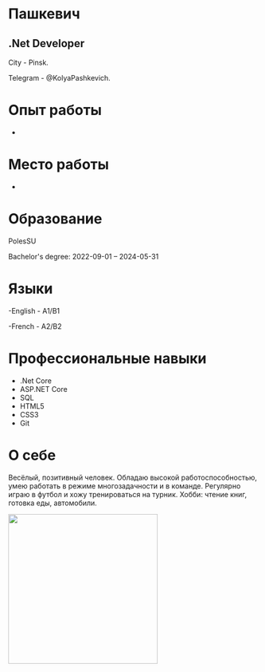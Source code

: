 # Пашкевич  
## .Net Developer

City - Pinsk.

Telegram - @KolyaPashkevich.


# Опыт работы
-

# Место работы
- 



# Образование
PolesSU

Bachelor's degree:  2022-09-01 – 2024-05-31 

# Языки

-English - A1/B1

-French - А2/B2


# Профессиональные навыки
+ .Net Core
+ ASP.NET Core
+ SQL
+ HTML5
+ CSS3
+ Git

# О себе 
Весёлый, позитивный человек. Обладаю высокой работоспособностью, умею работать в режиме многозадачности и в команде. Регулярно играю  в футбол и хожу тренироваться на турник. Хобби: чтение книг, готовка еды, автомобили.

<img src="https://user-images.githubusercontent.com/116026709/222970708-e736d5a1-8baf-42a4-98ae-48705143659c.jpg" style="width:300px; height:300px;"/>



